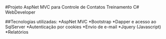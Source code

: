 #Projeto AspNet MVC para Controle de Contatos
Treinamento C# WebDeveloper

##Tecnologias utilizadas:
*AspNet MVC
*Bootstrap
*Dapper e acesso ao SqlServer
*Autenticação por cookies
*Envio de e-mail
*Jquery (Javascript)
*Relatórios
